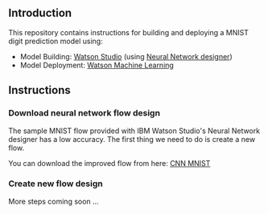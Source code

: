 ## Introduction

This repository contains instructions for building and deploying a MNIST digit prediction model using:

 - Model Building: [Watson Studio](https://www.ibm.com/cloud/watson-studio) (using [Neural Network designer](https://datascience.ibm.com/docs/content/analyze-data/ml-canvas-nnd-intro.html?context=analytics))
 - Model Deployment: [Watson Machine Learning](https://www.ibm.com/cloud/machine-learning)

## Instructions

### Download neural network flow design

The sample MNIST flow provided with IBM Watson Studio's Neural Network designer has a low accuracy.  The first thing we need to do is create a new flow.

You can download the improved flow from here: [CNN MNIST](./CNN_MNIST.nnd)

### Create new flow design

More steps coming soon ...
